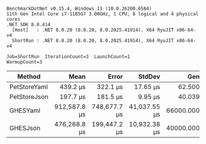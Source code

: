 ```

BenchmarkDotNet v0.15.4, Windows 11 (10.0.26200.6584)
11th Gen Intel Core i7-1185G7 3.00GHz, 1 CPU, 8 logical and 4 physical cores
.NET SDK 8.0.414
  [Host]   : .NET 8.0.20 (8.0.20, 8.0.2025.41914), X64 RyuJIT x86-64-v4
  ShortRun : .NET 8.0.20 (8.0.20, 8.0.2025.41914), X64 RyuJIT x86-64-v4

Job=ShortRun  IterationCount=3  LaunchCount=1  
WarmupCount=3  

```
| Method       | Mean         | Error        | StdDev       | Gen0       | Gen1       | Gen2      | Allocated    |
|------------- |-------------:|-------------:|-------------:|-----------:|-----------:|----------:|-------------:|
| PetStoreYaml |     439.2 μs |     322.1 μs |     17.65 μs |    62.5000 |    11.7188 |         - |    387.38 KB |
| PetStoreJson |     197.7 μs |     181.5 μs |      9.95 μs |    40.0391 |     8.7891 |         - |    249.52 KB |
| GHESYaml     | 912,587.8 μs | 748,677.7 μs | 41,037.55 μs | 66000.0000 | 22000.0000 | 4000.0000 | 384511.62 KB |
| GHESJson     | 476,268.8 μs | 199,447.2 μs | 10,932.38 μs | 40000.0000 | 16000.0000 | 3000.0000 |  245982.3 KB |
